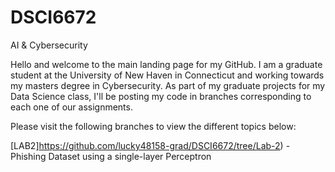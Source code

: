 # DSCI6672
AI &amp; Cybersecurity

Hello and welcome to the main landing page for my GitHub.  I am a graduate student at the University of New Haven in Connecticut and working towards my masters degree in Cybersecurity.  As part of my graduate projects for my Data Science class, I'll be posting my code in branches corresponding to each one of our assignments.

Please visit the following branches to view the different topics below:

[LAB2]https://github.com/lucky48158-grad/DSCI6672/tree/Lab-2) - Phishing Dataset using a single-layer Perceptron
